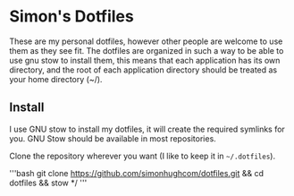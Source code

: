 # Simon's Dotfiles

These are my personal dotfiles, however other people are welcome to use them as they see fit.
The dotfiles are organized in such a way to be able to use gnu stow to install them, this means that each application has its own directory, and the root of each application directory should be treated as your home directory (~/).

## Install

I use GNU stow to install my dotfiles, it will create the required symlinks for you. GNU Stow should be available in most repositories.

Clone the repository wherever you want (I like to keep it in `~/.dotfiles`).

'''bash
git clone https://github.com/simonhughcom/dotfiles.git && cd dotfiles && stow */
'''


